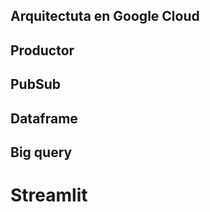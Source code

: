 ## Arquitectuta en Google Cloud 


## Productor

## PubSub

## Dataframe

## Big query 

# Streamlit
